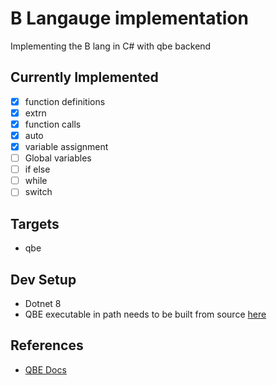 # B Langauge implementation

Implementing the B lang in C# with qbe backend

## Currently Implemented

-   [x] function definitions
-   [x] extrn
-   [x] function calls
-   [x] auto
-   [x] variable assignment
-   [ ] Global variables
-   [ ] if else
-   [ ] while
-   [ ] switch

## Targets

-   qbe

## Dev Setup

-   Dotnet 8
-   QBE executable in path needs to be built from source [here](https://c9x.me/compile/releases.html)

## References

-   [QBE Docs](https://c9x.me/compile/doc/il.html)
